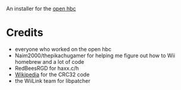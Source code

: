 An installer for the [open hbc](https://github.com/Wii-Mini-Hacking/hbc)


# Credits
- everyone who worked on the open hbc
- Naim2000/thepikachugamer for helping me figure out how to Wii homebrew and a lot of code
- RedBeesRGD for haxx.c/h
- [Wikipedia](https://en.wikipedia.org/wiki/Computation_of_cyclic_redundancy_checks#CRC-32_algorithm) for the CRC32 code
- the WiiLink team for libpatcher